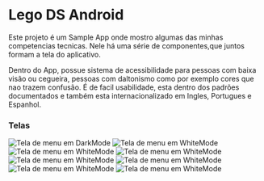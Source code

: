 # Lego DS Android


Este projeto é um Sample App onde mostro algumas das minhas competencias tecnicas. Nele há uma série
 de componentes,que juntos formam a tela do aplicativo.

Dentro do App, possue sistema de acessibilidade para pessoas com baixa visão ou cegueira, pessoas 
com daltonismo como por exemplo cores que nao trazem confusão. É de facil usabilidade, esta dentro 
dos padrões documentados e também esta internacionalizado em Ingles, Portugues e Espanhol.


### Telas

![Tela de menu em DarkMode](./documentacao/assets/menu_screen_dark.jpeg "Tela de menu em DarkMode")
![Tela de menu em WhiteMode](./documentacao/assets/menu_screen_white.jpeg "Tela de menu em WhiteMode")
![Tela de menu em WhiteMode](./documentacao/assets/primary_button_loading.jpeg "Tela de menu com o primeiro botão carregando. Ficam da mesma cor em Dark e WhiteMode")
![Tela de menu em WhiteMode](./documentacao/assets/secondary_button_loading.jpeg "Tela de menu com o segundo botão carregando. Ficam da mesma cor em Dark e WhiteMode")
![Tela de menu em WhiteMode](./documentacao/assets/avatar_follow_screen.jpeg "Tela do avatar com o botão de Follow ativado. Ficam do mesmo jeito em Dark e WhiteMode")
![Tela de menu em WhiteMode](./documentacao/assets/avatar_unfollow_screen.jpeg "Tela do avatar com o botão de Unfollow ativado. Ficam do mesmo jeito em Dark e WhiteMode")
![Tela de menu em WhiteMode](./documentacao/assets/menu_screen_white.jpeg "Tela de de Cards em Darkmode")
![Tela de menu em WhiteMode](./documentacao/assets/menu_screen_white.jpeg "Tela de Cards em WhiteMode")